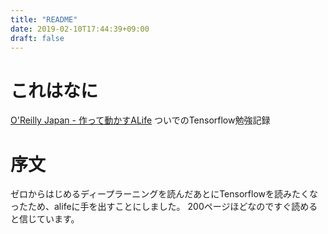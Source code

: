 ```yaml
---
title: "README"
date: 2019-02-10T17:44:39+09:00
draft: false
---
```


# これはなに
[O'Reilly Japan - 作って動かすALife](https://www.oreilly.co.jp/books/9784873118475/) ついでのTensorflow勉強記録

# 序文
ゼロからはじめるディープラーニングを読んだあとにTensorflowを読みたくなったため、alifeに手を出すことにしました。
200ページほどなのですぐ読めると信じています。
